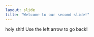 ```yaml
---
layout: slide
title: "Welcome to our second slide!"
---
```

holy shit!
Use the left arrow to go back!
